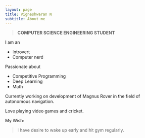 ```yaml
---
layout: page
title: Vigneshwaran N
subtitle: About me
---
```

> **COMPUTER SCIENCE ENGINEERING STUDENT**

I am an
* Introvert
* Computer nerd
 
Passionate about
- Competitive Programming
- Deep Learning
- Math

Currently working on development of Magnus Rover in the field of autonomous navigation.

Love playing video games and cricket.

My Wish:
> I have desire to wake up early and hit gym regularly.
